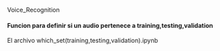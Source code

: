 Voice_Recognition

#### Funcion para definir si un audio pertenece a training,testing,validation 
El archivo which_set(training,testing,validation).ipynb


